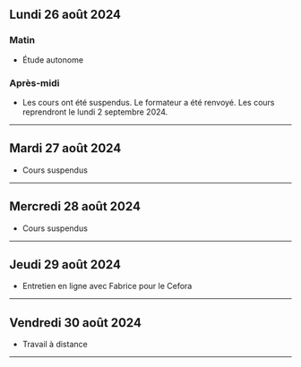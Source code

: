## Lundi 26 août 2024
### Matin
- Étude autonome

### Après-midi
- Les cours ont été suspendus. Le formateur a été renvoyé. Les cours reprendront le lundi 2 septembre 2024.

---

## Mardi 27 août 2024
- Cours suspendus

---

## Mercredi 28 août 2024
- Cours suspendus

---

## Jeudi 29 août 2024
- Entretien en ligne avec Fabrice pour le Cefora

---

## Vendredi 30 août 2024
- Travail à distance

---
